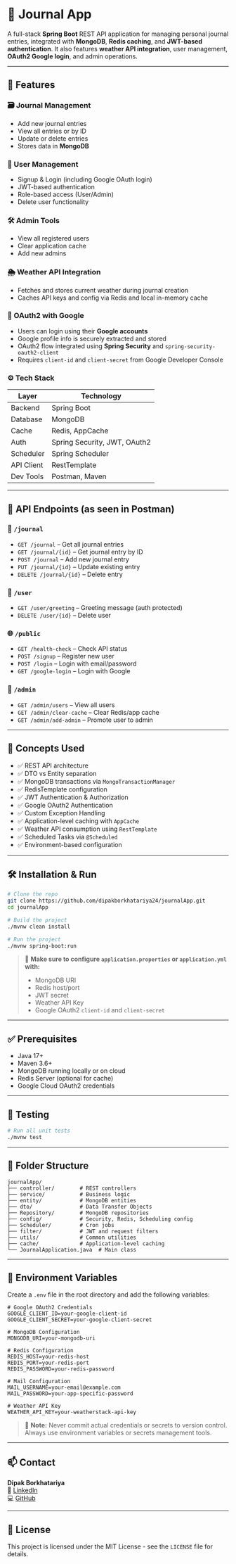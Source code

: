 # 📝 Journal App

A full-stack **Spring Boot** REST API application for managing personal journal entries, integrated with **MongoDB**, **Redis caching**, and **JWT-based authentication**. It also features **weather API integration**, user management, **OAuth2 Google login**, and admin operations.

---

## 🚀 Features

### 🗃️ Journal Management
- Add new journal entries
- View all entries or by ID
- Update or delete entries
- Stores data in **MongoDB**

### 👥 User Management
- Signup & Login (including Google OAuth login)
- JWT-based authentication
- Role-based access (User/Admin)
- Delete user functionality

### 🛠️ Admin Tools
- View all registered users
- Clear application cache
- Add new admins

### 🌦️ Weather API Integration
- Fetches and stores current weather during journal creation
- Caches API keys and config via Redis and local in-memory cache

### 🔐 OAuth2 with Google
- Users can login using their **Google accounts**
- Google profile info is securely extracted and stored
- OAuth2 flow integrated using **Spring Security** and `spring-security-oauth2-client`
- Requires `client-id` and `client-secret` from Google Developer Console

### ⚙️ Tech Stack
| Layer        | Technology          |
|--------------|---------------------|
| Backend      | Spring Boot         |
| Database     | MongoDB             |
| Cache        | Redis, AppCache     |
| Auth         | Spring Security, JWT, OAuth2 |
| Scheduler    | Spring Scheduler    |
| API Client   | RestTemplate        |
| Dev Tools    | Postman, Maven      |

---

## 📁 API Endpoints (as seen in Postman)

### 📓 `/journal`
- `GET /journal` – Get all journal entries
- `GET /journal/{id}` – Get journal entry by ID
- `POST /journal` – Add new journal entry
- `PUT /journal/{id}` – Update existing entry
- `DELETE /journal/{id}` – Delete entry

### 👤 `/user`
- `GET /user/greeting` – Greeting message (auth protected)
- `DELETE /user/{id}` – Delete user

### 🌐 `/public`
- `GET /health-check` – Check API status
- `POST /signup` – Register new user
- `POST /login` – Login with email/password
- `GET /google-login` – Login with Google

### 🔐 `/admin`
- `GET /admin/users` – View all users
- `GET /admin/clear-cache` – Clear Redis/app cache
- `GET /admin/add-admin` – Promote user to admin

---

## 🧠 Concepts Used

- ✅ REST API architecture
- ✅ DTO vs Entity separation
- ✅ MongoDB transactions via `MongoTransactionManager`
- ✅ RedisTemplate configuration
- ✅ JWT Authentication & Authorization
- ✅ Google OAuth2 Authentication
- ✅ Custom Exception Handling
- ✅ Application-level caching with `AppCache`
- ✅ Weather API consumption using `RestTemplate`
- ✅ Scheduled Tasks via `@Scheduled`
- ✅ Environment-based configuration

---

## 🛠️ Installation & Run

```bash
# Clone the repo
git clone https://github.com/dipakborkhatariya24/journalApp.git
cd journalApp

# Build the project
./mvnw clean install

# Run the project
./mvnw spring-boot:run
```

> 🔐 **Make sure to configure `application.properties` or `application.yml` with:**
> - MongoDB URI
> - Redis host/port
> - JWT secret
> - Weather API Key
> - Google OAuth2 `client-id` and `client-secret`

---

## ✅ Prerequisites

- Java 17+
- Maven 3.6+
- MongoDB running locally or on cloud
- Redis Server (optional for cache)
- Google Cloud OAuth2 credentials

---

## 🧪 Testing

```bash
# Run all unit tests
./mvnw test
```

---

## 📌 Folder Structure

```
journalApp/
├── controller/        # REST controllers
├── service/           # Business logic
├── entity/            # MongoDB entities
├── dto/               # Data Transfer Objects
├── Repository/        # MongoDB repositories
├── config/            # Security, Redis, Scheduling config
├── Scheduler/         # Cron jobs
├── filter/            # JWT and request filters
├── utils/             # Common utilities
├── cache/             # Application-level caching
└── JournalApplication.java  # Main class
```

---

## 🔐 Environment Variables

Create a `.env` file in the root directory and add the following variables:

```env
# Google OAuth2 Credentials
GOOGLE_CLIENT_ID=your-google-client-id
GOOGLE_CLIENT_SECRET=your-google-client-secret

# MongoDB Configuration
MONGODB_URI=your-mongodb-uri

# Redis Configuration
REDIS_HOST=your-redis-host
REDIS_PORT=your-redis-port
REDIS_PASSWORD=your-redis-password

# Mail Configuration
MAIL_USERNAME=your-email@example.com
MAIL_PASSWORD=your-app-specific-password

# Weather API Key
WEATHER_API_KEY=your-weatherstack-api-key
```

> 📌 **Note:** Never commit actual credentials or secrets to version control. Always use environment variables or secrets management tools.

---

## 📫 Contact

**Dipak Borkhatariya**  
🔗 [LinkedIn](https://www.linkedin.com/in/dipak-borkhatariya)  
💻 [GitHub](https://github.com/dipakborkhatariya24)  

---

## 📃 License

This project is licensed under the MIT License - see the `LICENSE` file for details.
